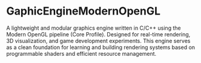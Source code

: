 # GaphicEngineModernOpenGL
A lightweight and modular graphics engine written in C/C++ using the Modern OpenGL pipeline (Core Profile). Designed for real-time rendering, 3D visualization, and game development experiments. This engine serves as a clean foundation for learning and building rendering systems based on programmable shaders and efficient resource management.
